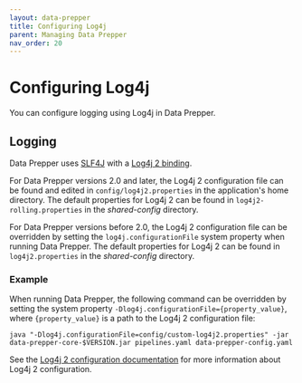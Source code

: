 ```yaml
---
layout: data-prepper
title: Configuring Log4j
parent: Managing Data Prepper
nav_order: 20
---
```


# Configuring Log4j

You can configure logging using Log4j in Data Prepper. 

## Logging 

Data Prepper uses [SLF4J](https://www.slf4j.org/) with a [Log4j 2 binding](https://logging.apache.org/log4j/2.x/log4j-slf4j-impl.html).

For Data Prepper versions 2.0 and later, the Log4j 2 configuration file can be found and edited in `config/log4j2.properties` in the application's home directory. The default properties for Log4j 2 can be found in `log4j2-rolling.properties` in the *shared-config* directory.

For Data Prepper versions before 2.0, the Log4j 2 configuration file can be overridden by setting the `log4j.configurationFile` system property when running Data Prepper. The default properties for Log4j 2 can be found in `log4j2.properties` in the *shared-config* directory. 

### Example

When running Data Prepper, the following command can be overridden by setting the system property `-Dlog4j.configurationFile={property_value}`, where `{property_value}` is a path to the Log4j 2 configuration file:

```
java "-Dlog4j.configurationFile=config/custom-log4j2.properties" -jar data-prepper-core-$VERSION.jar pipelines.yaml data-prepper-config.yaml
```

See the [Log4j 2 configuration documentation](https://logging.apache.org/log4j/2.x/manual/configuration.html) for more information about Log4j 2 configuration.

